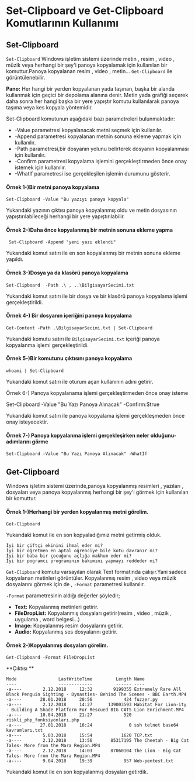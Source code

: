 # Set-Clipboard ve Get-Clipboard Komutlarının Kullanımı

## Set-Clipboard 

```Set-Clipboard``` Windows işletim sistemi üzerinde metin , resim , video , müzik veya herhangi bir şey'i panoya kopyalamak için kullanılan bir komuttur.Panoya kopyalanan resim , video , metin...  ```Get-Clipboard```  ile görüntülenebilir.

**Pano:** Her hangi bir yerden kopyalanan yada taşınan, başka bir alanda kullanmak için geçici bir depolama alanına denir. Metin yada grafiği seçerek daha sonra her hangi başka bir yere yapıştır komutu kullanılarak panoya taşıma veya kes kopyala yöntemidir.


Set-Clipboard komutunun aşağıdaki bazı parametreleri bulunmaktadır:

- -Value parametresi kopyalanacak metni seçmek için kullanılır.
- -Append parametresi kopyalanan metnin sonuna ekleme yapmak için kullanılır.
- -Path parametresi,bir dosyanın yolunu belirterek dosyanın kopyalanması için kullanılır.
- -Confirm parametresi kopyalama işlemini gerçekleştirmeden önce onay istemek için kullanılır.
- -WhatIf parametresi ise gerçekleşilen işlemin durumunu gösterir.


#### Örnek 1-)Bir metni panoya kopyalama


```
Set-Clipboard -Value "Bu yazıyı panoya kopyala"
```
Yukarıdaki yazının çıktısı panoya kopyalanmış oldu ve metin dosyasının yapıştırılabileceği herhangi bir yere yapıştırılabilir.


#### Örnek 2-)Daha önce kopyalanmış bir metnin sonuna ekleme yapma

```
 Set-Clipboard -Append "yeni yazı eklendi"
```

Yukarıdaki komut satırı ile en son kopyalanmış bir metnin sonuna ekleme yapıldı.


#### Örnek 3-)Dosya ya da klasörü panoya kopyalama

```
Set-Clipboard  -Path .\ , ..\BilgisayarSecimi.txt
```

Yukarıdaki komut satırı ile bir dosya ve bir klasörü panoya kopyalama işlemi gerçekleştirildi.



#### Örnek 4-) Bir dosyanın içeriğini panoya kopyalama

```
Get-Content -Path .\BilgisayarSecimi.txt | Set-Clipboard
```

Yukarıdaki  komutu satırı ile  ```BilgisayarSecimi.txt``` içeriği panoya kopyalanma işlemi gerçekleştirildi.



#### Örnek 5-)Bir komutunu çıktısını panoya kopyalama

```
whoami | Set-Clipboard
```

Yukarıdaki komut satırı ile oturum açan kullanının adını getirir.


Örnek 6-) Panoya kopyalanama işlemi gerçekleştirmeden önce onay isteme

Set-Clipboard -Value "Bu Yazı Panoya Alınacak"  -Confirm:$true


Yukarıdaki komut satırı ile panoya kopyalama işlemi gerçekleşmeden önce onay isteyecektir.


#### Örnek 7-) Panoya kopyalanma işlemi gerçekleşirken neler olduğunu-adımlarını görme

```
Set-Clipboard -Value "Bu Yazı Panoya Alınacak" -WhatIf
```


## Get-Clipboard

Windows işletim sistemi üzerinde,panoya kopyalanmış resimleri , yazıları , dosyaları veya panoya kopyalanmış herhangi bir şey'i görmek için kullanılan bir komuttur.

#### Örnek 1-)Herhangi bir yerden kopyalanmış metni görelim.

```
Get-Clipboard
```


Yukarıdaki komut ile en son kopyaladığımız metni getirmiş olduk.

```
İyi bir çiftçi ekinini ihmal eder mi?
İyi bir oğretmen en aptal oğrenciye bile kotu davranır mı?
İyi bir baba bir çocuğunu açlığa makhum eder mi?
İyi bir pogramcı programının bakımını yapmayı reddeder mi?
```

```Get-Clipboard``` komutu varsayılan olarak Text formatında çalışır.Yani sadece kopyalanan metinleri görüntüler.
Kopyalanmış resim , video veya müzik  dosyalarını görmek için de , ```-Format``` parametresi kullanılır.

```-Format``` parametresinin aldığı değerler şöyledir;

- **Text:** Kopyalanmış metinleri getirir.
- **FileDropList:** Kopyalanmış dosyaları getirir(resim , video , müzik , uygulama , word belgesi...)
- **Image:** Kopyalanmış resim dosyalarını getirir.
- **Audio:** Kopyalanmış ses dosyalarını getirir.



#### Örnek 2-)Kopyalanmış dosyaları görelim.

```
Get-Clipboard -Format FileDropList
```

**Çıktısı **

```
Mode                LastWriteTime         Length Name
----                -------------         ------ ----
-a----        2.12.2018     12:32        9199355 Extremely Rare All Black Penguin Sighting - Dynasties- Behind The Scenes - BBC Earth.MP4
-a----       28.01.2018     20:56            424 fuzzer.py
-a----        2.12.2018     14:27      139003593 Habitat For Lion-ity - Building A Shade Platform For Rescued BIG CATS Lion Enrichment.MP4
-a----       10.04.2018     21:27            520 riskli_php_fonksiyonları.php
-a----       27.01.2018     16:24              0 ssh telnet base64 kavramları.txt
-a----        5.03.2018     15:54           1620 TCP.txt
-a----        2.12.2018     13:56       85317195 The Cheetah - Big Cat Tales- More from the Mara Region.MP4
-a----        2.12.2018     14:03       87060104 The Lion - Big Cat Tales- More from the Mara Region.MP4
-a----        9.04.2018     19:39            957 Web-pentest.txt
```

Yukarıdaki komut ile en son kopyalanmış dosyaları getirdik.